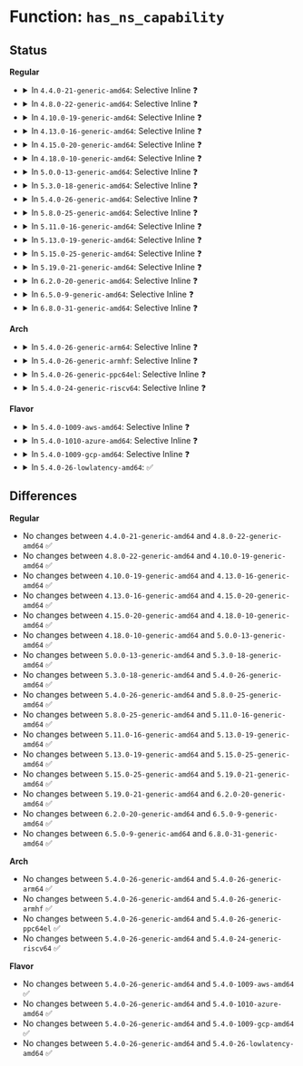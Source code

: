 # Function: <code>has_ns_capability</code>

## Status
<b>Regular</b>
<ul>
<li>
<details>
<summary>In <code>4.4.0-21-generic-amd64</code>: Selective Inline ❓</summary>

```c
bool has_ns_capability(struct task_struct * t, struct user_namespace * ns, int cap)
```

```json
{
  "name": "has_ns_capability",
  "collision_type": "Unique Global",
  "inline_type": "Selective",
  "funcs": [
    {
      "addr": 18446744071579412304,
      "name": "has_ns_capability",
      "external": true,
      "loc": "kernel/capability.c:295",
      "file": "kernel/capability.c",
      "inline": "not declared, inlined",
      "caller_inline": [
        "kernel/capability.c:has_capability"
      ],
      "caller_func": [
        "kernel/ptrace.c:ptrace_has_cap",
        "security/commoncap.c:cap_ptrace_traceme"
      ]
    }
  ],
  "symbols": [
    {
      "addr": 18446744071579412304,
      "name": "has_ns_capability",
      "section": ".text",
      "bind": "STB_GLOBAL",
      "size": 28
    }
  ]
}
```
</details>
</li>
<li>
<details>
<summary>In <code>4.8.0-22-generic-amd64</code>: Selective Inline ❓</summary>

```c
bool has_ns_capability(struct task_struct * t, struct user_namespace * ns, int cap)
```

```json
{
  "name": "has_ns_capability",
  "collision_type": "Unique Global",
  "inline_type": "Selective",
  "funcs": [
    {
      "addr": 18446744071579424614,
      "name": "has_ns_capability",
      "external": true,
      "loc": "kernel/capability.c:295",
      "file": "kernel/capability.c",
      "inline": "not declared, inlined",
      "caller_inline": [
        "kernel/capability.c:has_capability"
      ],
      "caller_func": [
        "kernel/ptrace.c:ptrace_has_cap",
        "security/commoncap.c:cap_ptrace_traceme"
      ]
    }
  ],
  "symbols": [
    {
      "addr": 18446744071579424576,
      "name": "has_ns_capability",
      "section": ".text",
      "bind": "STB_GLOBAL",
      "size": 28
    }
  ]
}
```
</details>
</li>
<li>
<details>
<summary>In <code>4.10.0-19-generic-amd64</code>: Selective Inline ❓</summary>

```c
bool has_ns_capability(struct task_struct * t, struct user_namespace * ns, int cap)
```

```json
{
  "name": "has_ns_capability",
  "collision_type": "Unique Global",
  "inline_type": "Selective",
  "funcs": [
    {
      "addr": 18446744071579443526,
      "name": "has_ns_capability",
      "external": true,
      "loc": "kernel/capability.c:295",
      "file": "kernel/capability.c",
      "inline": "not declared, inlined",
      "caller_inline": [
        "kernel/capability.c:has_capability"
      ],
      "caller_func": [
        "security/commoncap.c:cap_ptrace_traceme"
      ]
    }
  ],
  "symbols": [
    {
      "addr": 18446744071579444864,
      "name": "has_ns_capability",
      "section": ".text",
      "bind": "STB_GLOBAL",
      "size": 28
    }
  ]
}
```
</details>
</li>
<li>
<details>
<summary>In <code>4.13.0-16-generic-amd64</code>: Selective Inline ❓</summary>

```c
bool has_ns_capability(struct task_struct * t, struct user_namespace * ns, int cap)
```

```json
{
  "name": "has_ns_capability",
  "collision_type": "Unique Global",
  "inline_type": "Selective",
  "funcs": [
    {
      "addr": 18446744071579431766,
      "name": "has_ns_capability",
      "external": true,
      "loc": "kernel/capability.c:295",
      "file": "kernel/capability.c",
      "inline": "not declared, inlined",
      "caller_inline": [
        "kernel/capability.c:has_capability"
      ],
      "caller_func": [
        "security/commoncap.c:cap_ptrace_traceme"
      ]
    }
  ],
  "symbols": [
    {
      "addr": 18446744071579432896,
      "name": "has_ns_capability",
      "section": ".text",
      "bind": "STB_GLOBAL",
      "size": 28
    }
  ]
}
```
</details>
</li>
<li>
<details>
<summary>In <code>4.15.0-20-generic-amd64</code>: Selective Inline ❓</summary>

```c
bool has_ns_capability(struct task_struct * t, struct user_namespace * ns, int cap)
```

```json
{
  "name": "has_ns_capability",
  "collision_type": "Unique Global",
  "inline_type": "Selective",
  "funcs": [
    {
      "addr": 18446744071579460118,
      "name": "has_ns_capability",
      "external": true,
      "loc": "kernel/capability.c:296",
      "file": "kernel/capability.c",
      "inline": "not declared, inlined",
      "caller_inline": [
        "kernel/capability.c:has_capability"
      ],
      "caller_func": [
        "security/commoncap.c:cap_ptrace_traceme"
      ]
    }
  ],
  "symbols": [
    {
      "addr": 18446744071579461248,
      "name": "has_ns_capability",
      "section": ".text",
      "bind": "STB_GLOBAL",
      "size": 28
    }
  ]
}
```
</details>
</li>
<li>
<details>
<summary>In <code>4.18.0-10-generic-amd64</code>: Selective Inline ❓</summary>

```c
bool has_ns_capability(struct task_struct * t, struct user_namespace * ns, int cap)
```

```json
{
  "name": "has_ns_capability",
  "collision_type": "Unique Global",
  "inline_type": "Selective",
  "funcs": [
    {
      "addr": 18446744071579473685,
      "name": "has_ns_capability",
      "external": true,
      "loc": "kernel/capability.c:296",
      "file": "kernel/capability.c",
      "inline": "not declared, inlined",
      "caller_inline": [
        "kernel/capability.c:has_capability"
      ],
      "caller_func": [
        "security/commoncap.c:cap_ptrace_traceme"
      ]
    }
  ],
  "symbols": [
    {
      "addr": 18446744071579474832,
      "name": "has_ns_capability",
      "section": ".text",
      "bind": "STB_GLOBAL",
      "size": 28
    }
  ]
}
```
</details>
</li>
<li>
<details>
<summary>In <code>5.0.0-13-generic-amd64</code>: Selective Inline ❓</summary>

```c
bool has_ns_capability(struct task_struct * t, struct user_namespace * ns, int cap)
```

```json
{
  "name": "has_ns_capability",
  "collision_type": "Unique Global",
  "inline_type": "Selective",
  "funcs": [
    {
      "addr": 18446744071579507365,
      "name": "has_ns_capability",
      "external": true,
      "loc": "kernel/capability.c:296",
      "file": "kernel/capability.c",
      "inline": "not declared, inlined",
      "caller_inline": [
        "kernel/capability.c:has_capability"
      ],
      "caller_func": [
        "security/commoncap.c:cap_ptrace_traceme"
      ]
    }
  ],
  "symbols": [
    {
      "addr": 18446744071579508496,
      "name": "has_ns_capability",
      "section": ".text",
      "bind": "STB_GLOBAL",
      "size": 30
    }
  ]
}
```
</details>
</li>
<li>
<details>
<summary>In <code>5.3.0-18-generic-amd64</code>: Selective Inline ❓</summary>

```c
bool has_ns_capability(struct task_struct * t, struct user_namespace * ns, int cap)
```

```json
{
  "name": "has_ns_capability",
  "collision_type": "Unique Global",
  "inline_type": "Selective",
  "funcs": [
    {
      "addr": 18446744071579526357,
      "name": "has_ns_capability",
      "external": true,
      "loc": "kernel/capability.c:294",
      "file": "kernel/capability.c",
      "inline": "not declared, inlined",
      "caller_inline": [
        "kernel/capability.c:has_capability"
      ],
      "caller_func": [
        "security/commoncap.c:cap_ptrace_traceme"
      ]
    }
  ],
  "symbols": [
    {
      "addr": 18446744071579527488,
      "name": "has_ns_capability",
      "section": ".text",
      "bind": "STB_GLOBAL",
      "size": 30
    }
  ]
}
```
</details>
</li>
<li>
<details>
<summary>In <code>5.4.0-26-generic-amd64</code>: Selective Inline ❓</summary>

```c
bool has_ns_capability(struct task_struct * t, struct user_namespace * ns, int cap)
```

```json
{
  "name": "has_ns_capability",
  "collision_type": "Unique Global",
  "inline_type": "Selective",
  "funcs": [
    {
      "addr": 18446744071579552437,
      "name": "has_ns_capability",
      "external": true,
      "loc": "kernel/capability.c:294",
      "file": "kernel/capability.c",
      "inline": "not declared, inlined",
      "caller_inline": [
        "kernel/capability.c:has_capability"
      ],
      "caller_func": [
        "security/commoncap.c:cap_ptrace_traceme"
      ]
    }
  ],
  "symbols": [
    {
      "addr": 18446744071579553568,
      "name": "has_ns_capability",
      "section": ".text",
      "bind": "STB_GLOBAL",
      "size": 30
    }
  ]
}
```
</details>
</li>
<li>
<details>
<summary>In <code>5.8.0-25-generic-amd64</code>: Selective Inline ❓</summary>

```c
bool has_ns_capability(struct task_struct * t, struct user_namespace * ns, int cap)
```

```json
{
  "name": "has_ns_capability",
  "collision_type": "Unique Global",
  "inline_type": "Selective",
  "funcs": [
    {
      "addr": 18446744071579584549,
      "name": "has_ns_capability",
      "external": true,
      "loc": "kernel/capability.c:294",
      "file": "kernel/capability.c",
      "inline": "not declared, inlined",
      "caller_inline": [
        "kernel/capability.c:has_capability"
      ],
      "caller_func": [
        "security/commoncap.c:cap_ptrace_traceme"
      ]
    }
  ],
  "symbols": [
    {
      "addr": 18446744071579585056,
      "name": "has_ns_capability",
      "section": ".text",
      "bind": "STB_GLOBAL",
      "size": 30
    }
  ]
}
```
</details>
</li>
<li>
<details>
<summary>In <code>5.11.0-16-generic-amd64</code>: Selective Inline ❓</summary>

```c
bool has_ns_capability(struct task_struct * t, struct user_namespace * ns, int cap)
```

```json
{
  "name": "has_ns_capability",
  "collision_type": "Unique Global",
  "inline_type": "Selective",
  "funcs": [
    {
      "addr": 18446744071579564568,
      "name": "has_ns_capability",
      "external": true,
      "loc": "kernel/capability.c:294",
      "file": "kernel/capability.c",
      "inline": "not declared, inlined",
      "caller_inline": [
        "kernel/capability.c:has_capability"
      ],
      "caller_func": [
        "security/commoncap.c:cap_ptrace_traceme"
      ]
    }
  ],
  "symbols": [
    {
      "addr": 18446744071579565088,
      "name": "has_ns_capability",
      "section": ".text",
      "bind": "STB_GLOBAL",
      "size": 42
    }
  ]
}
```
</details>
</li>
<li>
<details>
<summary>In <code>5.13.0-19-generic-amd64</code>: Selective Inline ❓</summary>

```c
bool has_ns_capability(struct task_struct * t, struct user_namespace * ns, int cap)
```

```json
{
  "name": "has_ns_capability",
  "collision_type": "Unique Global",
  "inline_type": "Selective",
  "funcs": [
    {
      "addr": 18446744071579570056,
      "name": "has_ns_capability",
      "external": true,
      "loc": "kernel/capability.c:294",
      "file": "kernel/capability.c",
      "inline": "not declared, inlined",
      "caller_inline": [
        "kernel/capability.c:has_capability"
      ],
      "caller_func": [
        "security/commoncap.c:cap_ptrace_traceme"
      ]
    }
  ],
  "symbols": [
    {
      "addr": 18446744071579570464,
      "name": "has_ns_capability",
      "section": ".text",
      "bind": "STB_GLOBAL",
      "size": 42
    }
  ]
}
```
</details>
</li>
<li>
<details>
<summary>In <code>5.15.0-25-generic-amd64</code>: Selective Inline ❓</summary>

```c
bool has_ns_capability(struct task_struct * t, struct user_namespace * ns, int cap)
```

```json
{
  "name": "has_ns_capability",
  "collision_type": "Unique Global",
  "inline_type": "Selective",
  "funcs": [
    {
      "addr": 18446744071579643976,
      "name": "has_ns_capability",
      "external": true,
      "loc": "kernel/capability.c:294",
      "file": "kernel/capability.c",
      "inline": "not declared, inlined",
      "caller_inline": [
        "kernel/capability.c:has_capability"
      ],
      "caller_func": [
        "security/commoncap.c:cap_ptrace_traceme"
      ]
    }
  ],
  "symbols": [
    {
      "addr": 18446744071579644384,
      "name": "has_ns_capability",
      "section": ".text",
      "bind": "STB_GLOBAL",
      "size": 42
    }
  ]
}
```
</details>
</li>
<li>
<details>
<summary>In <code>5.19.0-21-generic-amd64</code>: Selective Inline ❓</summary>

```c
bool has_ns_capability(struct task_struct * t, struct user_namespace * ns, int cap)
```

```json
{
  "name": "has_ns_capability",
  "collision_type": "Unique Global",
  "inline_type": "Selective",
  "funcs": [
    {
      "addr": 18446744071579739265,
      "name": "has_ns_capability",
      "external": true,
      "loc": "kernel/capability.c:294",
      "file": "kernel/capability.c",
      "inline": "not declared, inlined",
      "caller_inline": [
        "kernel/capability.c:has_capability"
      ],
      "caller_func": [
        "security/commoncap.c:cap_ptrace_traceme"
      ]
    }
  ],
  "symbols": [
    {
      "addr": 18446744071579739792,
      "name": "has_ns_capability",
      "section": ".text",
      "bind": "STB_GLOBAL",
      "size": 79
    }
  ]
}
```
</details>
</li>
<li>
<details>
<summary>In <code>6.2.0-20-generic-amd64</code>: Selective Inline ❓</summary>

```c
bool has_ns_capability(struct task_struct * t, struct user_namespace * ns, int cap)
```

```json
{
  "name": "has_ns_capability",
  "collision_type": "Unique Global",
  "inline_type": "Selective",
  "funcs": [
    {
      "addr": 18446744071579870449,
      "name": "has_ns_capability",
      "external": true,
      "loc": "kernel/capability.c:294",
      "file": "kernel/capability.c",
      "inline": "not declared, inlined",
      "caller_inline": [
        "kernel/capability.c:has_capability"
      ],
      "caller_func": [
        "security/commoncap.c:cap_ptrace_traceme"
      ]
    }
  ],
  "symbols": [
    {
      "addr": 18446744071579871024,
      "name": "has_ns_capability",
      "section": ".text",
      "bind": "STB_GLOBAL",
      "size": 79
    }
  ]
}
```
</details>
</li>
<li>
<details>
<summary>In <code>6.5.0-9-generic-amd64</code>: Selective Inline ❓</summary>

```c
bool has_ns_capability(struct task_struct * t, struct user_namespace * ns, int cap)
```

```json
{
  "name": "has_ns_capability",
  "collision_type": "Unique Global",
  "inline_type": "Selective",
  "funcs": [
    {
      "addr": 18446744071579919761,
      "name": "has_ns_capability",
      "external": true,
      "loc": "kernel/capability.c:280",
      "file": "kernel/capability.c",
      "inline": "not declared, inlined",
      "caller_inline": [
        "kernel/capability.c:has_capability"
      ],
      "caller_func": [
        "security/commoncap.c:cap_ptrace_traceme"
      ]
    }
  ],
  "symbols": [
    {
      "addr": 18446744071579920336,
      "name": "has_ns_capability",
      "section": ".text",
      "bind": "STB_GLOBAL",
      "size": 79
    }
  ]
}
```
</details>
</li>
<li>
<details>
<summary>In <code>6.8.0-31-generic-amd64</code>: Selective Inline ❓</summary>

```c
bool has_ns_capability(struct task_struct * t, struct user_namespace * ns, int cap)
```

```json
{
  "name": "has_ns_capability",
  "collision_type": "Unique Global",
  "inline_type": "Selective",
  "funcs": [
    {
      "addr": 18446744071579959009,
      "name": "has_ns_capability",
      "external": true,
      "loc": "kernel/capability.c:280",
      "file": "kernel/capability.c",
      "inline": "not declared, inlined",
      "caller_inline": [
        "kernel/capability.c:has_capability"
      ],
      "caller_func": [
        "security/commoncap.c:cap_ptrace_traceme"
      ]
    }
  ],
  "symbols": [
    {
      "addr": 18446744071579959584,
      "name": "has_ns_capability",
      "section": ".text",
      "bind": "STB_GLOBAL",
      "size": 79
    }
  ]
}
```
</details>
</li>
</ul>
<b>Arch</b>
<ul>
<li>
<details>
<summary>In <code>5.4.0-26-generic-arm64</code>: Selective Inline ❓</summary>

```c
bool has_ns_capability(struct task_struct * t, struct user_namespace * ns, int cap)
```

```json
{
  "name": "has_ns_capability",
  "collision_type": "Unique Global",
  "inline_type": "Selective",
  "funcs": [
    {
      "addr": 18446603336490703364,
      "name": "has_ns_capability",
      "external": true,
      "loc": "kernel/capability.c:294",
      "file": "kernel/capability.c",
      "inline": "not declared, inlined",
      "caller_inline": [
        "kernel/capability.c:has_capability"
      ],
      "caller_func": [
        "security/commoncap.c:cap_ptrace_traceme"
      ]
    }
  ],
  "symbols": [
    {
      "addr": 18446603336490706648,
      "name": "has_ns_capability",
      "section": ".text",
      "bind": "STB_GLOBAL",
      "size": 80
    }
  ]
}
```
</details>
</li>
<li>
<details>
<summary>In <code>5.4.0-26-generic-armhf</code>: Selective Inline ❓</summary>

```c
bool has_ns_capability(struct task_struct * t, struct user_namespace * ns, int cap)
```

```json
{
  "name": "has_ns_capability",
  "collision_type": "Unique Global",
  "inline_type": "Selective",
  "funcs": [
    {
      "addr": 3224768080,
      "name": "has_ns_capability",
      "external": true,
      "loc": "kernel/capability.c:294",
      "file": "kernel/capability.c",
      "inline": "not declared, inlined",
      "caller_inline": [
        "kernel/capability.c:has_capability"
      ],
      "caller_func": [
        "security/commoncap.c:cap_ptrace_traceme"
      ]
    }
  ],
  "symbols": [
    {
      "addr": 3224769600,
      "name": "has_ns_capability",
      "section": ".text",
      "bind": "STB_GLOBAL",
      "size": 44
    }
  ]
}
```
</details>
</li>
<li>
<details>
<summary>In <code>5.4.0-26-generic-ppc64el</code>: Selective Inline ❓</summary>

```c
bool has_ns_capability(struct task_struct * t, struct user_namespace * ns, int cap)
```

```json
{
  "name": "has_ns_capability",
  "collision_type": "Unique Global",
  "inline_type": "Selective",
  "funcs": [
    {
      "addr": 13835058055283528044,
      "name": "has_ns_capability",
      "external": true,
      "loc": "kernel/capability.c:294",
      "file": "kernel/capability.c",
      "inline": "not declared, inlined",
      "caller_inline": [
        "kernel/capability.c:has_capability"
      ],
      "caller_func": [
        "security/commoncap.c:cap_ptrace_traceme"
      ]
    }
  ],
  "symbols": [
    {
      "addr": 13835058055283530352,
      "name": "has_ns_capability",
      "section": ".text",
      "bind": "STB_GLOBAL",
      "size": 68
    }
  ]
}
```
</details>
</li>
<li>
<details>
<summary>In <code>5.4.0-24-generic-riscv64</code>: Selective Inline ❓</summary>

```c
bool has_ns_capability(struct task_struct * t, struct user_namespace * ns, int cap)
```

```json
{
  "name": "has_ns_capability",
  "collision_type": "Unique Global",
  "inline_type": "Selective",
  "funcs": [
    {
      "addr": 18446743936271429634,
      "name": "has_ns_capability",
      "external": true,
      "loc": "kernel/capability.c:294",
      "file": "kernel/capability.c",
      "inline": "not declared, inlined",
      "caller_inline": [
        "kernel/capability.c:has_capability"
      ],
      "caller_func": [
        "security/commoncap.c:cap_ptrace_traceme"
      ]
    }
  ],
  "symbols": [
    {
      "addr": 18446743936271430764,
      "name": "has_ns_capability",
      "section": ".text",
      "bind": "STB_GLOBAL",
      "size": 66
    }
  ]
}
```
</details>
</li>
</ul>
<b>Flavor</b>
<ul>
<li>
<details>
<summary>In <code>5.4.0-1009-aws-amd64</code>: Selective Inline ❓</summary>

```c
bool has_ns_capability(struct task_struct * t, struct user_namespace * ns, int cap)
```

```json
{
  "name": "has_ns_capability",
  "collision_type": "Unique Global",
  "inline_type": "Selective",
  "funcs": [
    {
      "addr": 18446744071579528741,
      "name": "has_ns_capability",
      "external": true,
      "loc": "kernel/capability.c:294",
      "file": "kernel/capability.c",
      "inline": "not declared, inlined",
      "caller_inline": [
        "kernel/capability.c:has_capability"
      ],
      "caller_func": [
        "security/commoncap.c:cap_ptrace_traceme"
      ]
    }
  ],
  "symbols": [
    {
      "addr": 18446744071579529872,
      "name": "has_ns_capability",
      "section": ".text",
      "bind": "STB_GLOBAL",
      "size": 30
    }
  ]
}
```
</details>
</li>
<li>
<details>
<summary>In <code>5.4.0-1010-azure-amd64</code>: Selective Inline ❓</summary>

```c
bool has_ns_capability(struct task_struct * t, struct user_namespace * ns, int cap)
```

```json
{
  "name": "has_ns_capability",
  "collision_type": "Unique Global",
  "inline_type": "Selective",
  "funcs": [
    {
      "addr": 18446744071579457541,
      "name": "has_ns_capability",
      "external": true,
      "loc": "kernel/capability.c:294",
      "file": "kernel/capability.c",
      "inline": "not declared, inlined",
      "caller_inline": [
        "kernel/capability.c:has_capability"
      ],
      "caller_func": [
        "security/commoncap.c:cap_ptrace_traceme"
      ]
    }
  ],
  "symbols": [
    {
      "addr": 18446744071579458672,
      "name": "has_ns_capability",
      "section": ".text",
      "bind": "STB_GLOBAL",
      "size": 30
    }
  ]
}
```
</details>
</li>
<li>
<details>
<summary>In <code>5.4.0-1009-gcp-amd64</code>: Selective Inline ❓</summary>

```c
bool has_ns_capability(struct task_struct * t, struct user_namespace * ns, int cap)
```

```json
{
  "name": "has_ns_capability",
  "collision_type": "Unique Global",
  "inline_type": "Selective",
  "funcs": [
    {
      "addr": 18446744071579526021,
      "name": "has_ns_capability",
      "external": true,
      "loc": "kernel/capability.c:294",
      "file": "kernel/capability.c",
      "inline": "not declared, inlined",
      "caller_inline": [
        "kernel/capability.c:has_capability"
      ],
      "caller_func": [
        "security/commoncap.c:cap_ptrace_traceme"
      ]
    }
  ],
  "symbols": [
    {
      "addr": 18446744071579527152,
      "name": "has_ns_capability",
      "section": ".text",
      "bind": "STB_GLOBAL",
      "size": 30
    }
  ]
}
```
</details>
</li>
<li>
<details>
<summary>In <code>5.4.0-26-lowlatency-amd64</code>: ✅</summary>

```c
bool has_ns_capability(struct task_struct * t, struct user_namespace * ns, int cap)
```

```json
{
  "name": "has_ns_capability",
  "collision_type": "Unique Global",
  "inline_type": "No",
  "funcs": [
    {
      "addr": 18446744071579560128,
      "name": "has_ns_capability",
      "external": true,
      "loc": "kernel/capability.c:294",
      "file": "kernel/capability.c",
      "inline": "seen, unknown",
      "caller_inline": [],
      "caller_func": [
        "kernel/capability.c:has_capability",
        "security/commoncap.c:cap_ptrace_traceme"
      ]
    }
  ],
  "symbols": [
    {
      "addr": 18446744071579560128,
      "name": "has_ns_capability",
      "section": ".text",
      "bind": "STB_GLOBAL",
      "size": 67
    }
  ]
}
```
</details>
</li>
</ul>

## Differences
<b>Regular</b>
<ul>
<li>
No changes between <code>4.4.0-21-generic-amd64</code> and <code>4.8.0-22-generic-amd64</code> ✅
</li>
<li>
No changes between <code>4.8.0-22-generic-amd64</code> and <code>4.10.0-19-generic-amd64</code> ✅
</li>
<li>
No changes between <code>4.10.0-19-generic-amd64</code> and <code>4.13.0-16-generic-amd64</code> ✅
</li>
<li>
No changes between <code>4.13.0-16-generic-amd64</code> and <code>4.15.0-20-generic-amd64</code> ✅
</li>
<li>
No changes between <code>4.15.0-20-generic-amd64</code> and <code>4.18.0-10-generic-amd64</code> ✅
</li>
<li>
No changes between <code>4.18.0-10-generic-amd64</code> and <code>5.0.0-13-generic-amd64</code> ✅
</li>
<li>
No changes between <code>5.0.0-13-generic-amd64</code> and <code>5.3.0-18-generic-amd64</code> ✅
</li>
<li>
No changes between <code>5.3.0-18-generic-amd64</code> and <code>5.4.0-26-generic-amd64</code> ✅
</li>
<li>
No changes between <code>5.4.0-26-generic-amd64</code> and <code>5.8.0-25-generic-amd64</code> ✅
</li>
<li>
No changes between <code>5.8.0-25-generic-amd64</code> and <code>5.11.0-16-generic-amd64</code> ✅
</li>
<li>
No changes between <code>5.11.0-16-generic-amd64</code> and <code>5.13.0-19-generic-amd64</code> ✅
</li>
<li>
No changes between <code>5.13.0-19-generic-amd64</code> and <code>5.15.0-25-generic-amd64</code> ✅
</li>
<li>
No changes between <code>5.15.0-25-generic-amd64</code> and <code>5.19.0-21-generic-amd64</code> ✅
</li>
<li>
No changes between <code>5.19.0-21-generic-amd64</code> and <code>6.2.0-20-generic-amd64</code> ✅
</li>
<li>
No changes between <code>6.2.0-20-generic-amd64</code> and <code>6.5.0-9-generic-amd64</code> ✅
</li>
<li>
No changes between <code>6.5.0-9-generic-amd64</code> and <code>6.8.0-31-generic-amd64</code> ✅
</li>
</ul>
<b>Arch</b>
<ul>
<li>
No changes between <code>5.4.0-26-generic-amd64</code> and <code>5.4.0-26-generic-arm64</code> ✅
</li>
<li>
No changes between <code>5.4.0-26-generic-amd64</code> and <code>5.4.0-26-generic-armhf</code> ✅
</li>
<li>
No changes between <code>5.4.0-26-generic-amd64</code> and <code>5.4.0-26-generic-ppc64el</code> ✅
</li>
<li>
No changes between <code>5.4.0-26-generic-amd64</code> and <code>5.4.0-24-generic-riscv64</code> ✅
</li>
</ul>
<b>Flavor</b>
<ul>
<li>
No changes between <code>5.4.0-26-generic-amd64</code> and <code>5.4.0-1009-aws-amd64</code> ✅
</li>
<li>
No changes between <code>5.4.0-26-generic-amd64</code> and <code>5.4.0-1010-azure-amd64</code> ✅
</li>
<li>
No changes between <code>5.4.0-26-generic-amd64</code> and <code>5.4.0-1009-gcp-amd64</code> ✅
</li>
<li>
No changes between <code>5.4.0-26-generic-amd64</code> and <code>5.4.0-26-lowlatency-amd64</code> ✅
</li>
</ul>
